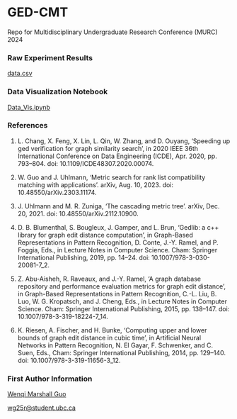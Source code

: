 # GED-CMT
Repo for Multidisciplinary Undergraduate Research Conference (MURC) 2024 


### Raw Experiment Results 
[data.csv](data.csv)
### Data Visualization Notebook
[Data_Vis.ipynb](Data_Vis.ipynb)
### References 
1. L. Chang, X. Feng, X. Lin, L. Qin, W. Zhang, and D. Ouyang, ‘Speeding up ged verification for graph similarity search’, in 2020 IEEE 36th International Conference on Data Engineering (ICDE), Apr. 2020, pp. 793–804. doi: 10.1109/ICDE48307.2020.00074.

1. W. Guo and J. Uhlmann, ‘Metric search for rank list compatibility matching with applications’. arXiv, Aug. 10, 2023. doi: 10.48550/arXiv.2303.11174.

1. J. Uhlmann and M. R. Zuniga, ‘The cascading metric tree’. arXiv, Dec. 20, 2021. doi: 10.48550/arXiv.2112.10900.

1. D. B. Blumenthal, S. Bougleux, J. Gamper, and L. Brun, ‘Gedlib: a c++ library for graph edit distance computation’, in Graph-Based Representations in Pattern Recognition, D. Conte, J.-Y. Ramel, and P. Foggia, Eds., in Lecture Notes in Computer Science. Cham: Springer International Publishing, 2019, pp. 14–24. doi: 10.1007/978-3-030-20081-7_2.

1. Z. Abu-Aisheh, R. Raveaux, and J.-Y. Ramel, ‘A graph database repository and performance evaluation metrics for graph edit distance’, in Graph-Based Representations in Pattern Recognition, C.-L. Liu, B. Luo, W. G. Kropatsch, and J. Cheng, Eds., in Lecture Notes in Computer Science. Cham: Springer International Publishing, 2015, pp. 138–147. doi: 10.1007/978-3-319-18224-7_14.

1. K. Riesen, A. Fischer, and H. Bunke, ‘Computing upper and lower bounds of graph edit distance in cubic time’, in Artificial Neural Networks in Pattern Recognition, N. El Gayar, F. Schwenker, and C. Suen, Eds., Cham: Springer International Publishing, 2014, pp. 129–140. doi: 10.1007/978-3-319-11656-3_12.

### First Author Information
[Wenqi Marshall Guo](https://www.researchgate.net/profile/Wenqi-Guo-5) 

[wg25r@student.ubc.ca](mailto:wg25r@student.ubc.ca)

